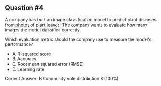 ## Question #4

A company has built an image classification model to predict plant diseases from photos of plant leaves. The company wants to evaluate how many images the model classified correctly.

Which evaluation metric should the company use to measure the model's performance?

- A. R-squared score
- B. Accuracy
- C. Root mean squared error (RMSE)
- D. Learning rate 

Correct Answer: 
B Community vote distribution B (100%)